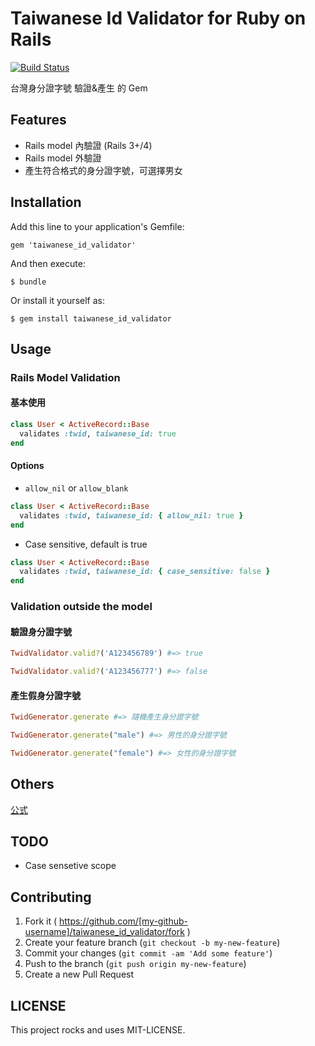 # Taiwanese Id Validator for Ruby on Rails

[![Build Status](https://travis-ci.org/wayne5540/taiwanese_id_validator.svg?branch=master)](https://travis-ci.org/wayne5540/taiwanese_id_validator)

台灣身分證字號 驗證&產生 的 Gem

## Features

* Rails model 內驗證 (Rails 3+/4)
* Rails model 外驗證
* 產生符合格式的身分證字號，可選擇男女


## Installation

Add this line to your application's Gemfile:

    gem 'taiwanese_id_validator'

And then execute:

    $ bundle

Or install it yourself as:

    $ gem install taiwanese_id_validator

## Usage

### Rails Model Validation

#### 基本使用

```ruby
class User < ActiveRecord::Base
  validates :twid, taiwanese_id: true
end
```

#### Options

* `allow_nil` or `allow_blank`

```ruby
class User < ActiveRecord::Base
  validates :twid, taiwanese_id: { allow_nil: true }
end
```

* Case sensitive, default is true

```ruby
class User < ActiveRecord::Base
  validates :twid, taiwanese_id: { case_sensitive: false }
end
```


### Validation outside the model

#### 驗證身分證字號

```ruby
TwidValidator.valid?('A123456789') #=> true
```

```ruby
TwidValidator.valid?('A123456777') #=> false
```

#### 產生假身分證字號

```ruby
TwidGenerator.generate #=> 隨機產生身分證字號
```

```ruby
TwidGenerator.generate("male") #=> 男性的身分證字號
```

```ruby
TwidGenerator.generate("female") #=> 女性的身分證字號
```

## Others

[公式](https://zh.wikipedia.org/wiki/%E4%B8%AD%E8%8F%AF%E6%B0%91%E5%9C%8B%E5%9C%8B%E6%B0%91%E8%BA%AB%E5%88%86%E8%AD%89)


## TODO

* Case sensetive scope

## Contributing

1. Fork it ( https://github.com/[my-github-username]/taiwanese_id_validator/fork )
2. Create your feature branch (`git checkout -b my-new-feature`)
3. Commit your changes (`git commit -am 'Add some feature'`)
4. Push to the branch (`git push origin my-new-feature`)
5. Create a new Pull Request


## LICENSE

This project rocks and uses MIT-LICENSE.